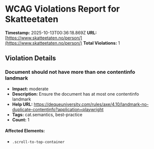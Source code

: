 # WCAG Violations Report for Skatteetaten

**Timestamp:** 2025-10-13T00:36:18.869Z
**URL:** [https://www.skatteetaten.no/person/](https://www.skatteetaten.no/person/)
**Total Violations:** 1

## Violation Details

### Document should not have more than one contentinfo landmark

- **Impact:** moderate
- **Description:** Ensure the document has at most one contentinfo landmark
- **Help URL:** https://dequeuniversity.com/rules/axe/4.10/landmark-no-duplicate-contentinfo?application=playwright
- **Tags:** cat.semantics, best-practice
- **Count:** 1

#### Affected Elements:

- `.scroll-to-top-container`
